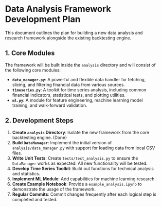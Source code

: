 # Data Analysis Framework Development Plan

This document outlines the plan for building a new data analysis and research framework alongside the existing backtesting engine.

## 1. Core Modules

The framework will be built inside the `analysis` directory and will consist of the following core modules:

-   **`data_manager.py`**: A powerful and flexible data handler for fetching, slicing, and filtering financial data from various sources.
-   **`timeseries.py`**: A toolkit for time series analysis, including common financial indicators, statistical tests, and plotting utilities.
-   **`ml.py`**: A module for feature engineering, machine learning model training, and walk-forward validation.

## 2. Development Steps

1.  **Create `analysis` Directory**: Isolate the new framework from the core backtesting engine. (Done)
2.  **Build `DataManager`**: Implement the initial version of `analysis/data_manager.py` with support for loading data from local CSV files.
3.  **Write Unit Tests**: Create `tests/test_analysis.py` to ensure the `DataManager` works as expected. All new functionality will be tested.
4.  **Develop Time Series Toolkit**: Build out functions for technical analysis and statistics.
5.  **Implement ML Module**: Add capabilities for machine learning research.
6.  **Create Example Notebook**: Provide a `example_analysis.ipynb` to demonstrate the usage of the framework.
7.  **Regular Commits**: Commit changes frequently after each logical step is completed and tested.
